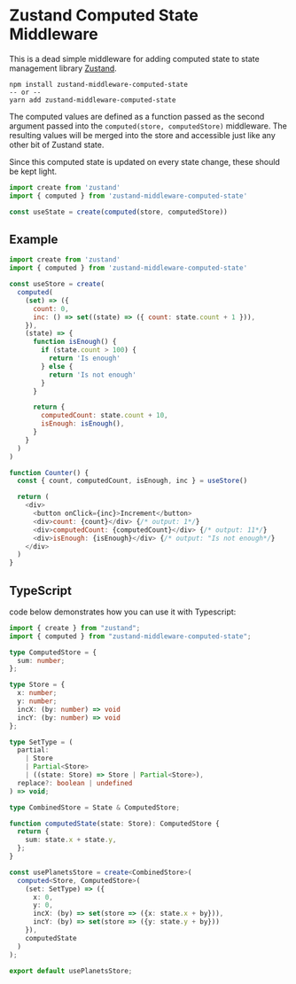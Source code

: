 # Zustand Computed State Middleware

This is a dead simple middleware for adding computed state to state management library [Zustand](https://github.com/pmndrs/zustand).

```
npm install zustand-middleware-computed-state
-- or --
yarn add zustand-middleware-computed-state
```

The computed values are defined as a function passed as the second argument passed into the `computed(store, computedStore)` middleware. The resulting values will be merged into the store and accessible just like any other bit of Zustand state.

Since this computed state is updated on every state change, these should be kept light.

```javascript
import create from 'zustand'
import { computed } from 'zustand-middleware-computed-state'

const useState = create(computed(store, computedStore))
```

## Example

```javascript
import create from 'zustand'
import { computed } from 'zustand-middleware-computed-state'

const useStore = create(
  computed(
    (set) => ({
      count: 0,
      inc: () => set((state) => ({ count: state.count + 1 })),
    }),
    (state) => {
      function isEnough() {
        if (state.count > 100) {
          return 'Is enough'
        } else {
          return 'Is not enough'
        }
      }

      return {
        computedCount: state.count + 10,
        isEnough: isEnough(),
      }
    }
  )
)

function Counter() {
  const { count, computedCount, isEnough, inc } = useStore()

  return (
    <div>
      <button onClick={inc}>Increment</button>
      <div>count: {count}</div> {/* output: 1*/}
      <div>computedCount: {computedCount}</div> {/* output: 11*/}
      <div>isEnough: {isEnough}</div> {/* output: "Is not enough*/}
    </div>
  )
}
```

## TypeScript
code below demonstrates how you can use it with Typescript:
```typescript
import { create } from "zustand";
import { computed } from "zustand-middleware-computed-state";

type ComputedStore = {
  sum: number;
};

type Store = {
  x: number;
  y: number;
  incX: (by: number) => void
  incY: (by: number) => void
};

type SetType = (
  partial:
    | Store
    | Partial<Store>
    | ((state: Store) => Store | Partial<Store>),
  replace?: boolean | undefined
) => void;

type CombinedStore = State & ComputedStore;

function computedState(state: Store): ComputedStore {
  return {
    sum: state.x + state.y,
  };
}

const usePlanetsStore = create<CombinedStore>(
  computed<Store, ComputedStore>(
    (set: SetType) => ({
      x: 0,
      y: 0,
      incX: (by) => set(store => ({x: state.x + by})),
      incY: (by) => set(store => ({y: state.y + by}))
    }),
    computedState
  )
);

export default usePlanetsStore;

```
